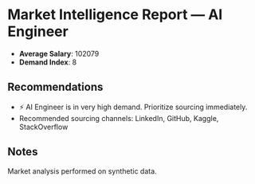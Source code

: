 # Market Intelligence Report — AI Engineer

- **Average Salary**: 102079
- **Demand Index**: 8

## Recommendations
- ⚡ AI Engineer is in very high demand. Prioritize sourcing immediately.
- Recommended sourcing channels: LinkedIn, GitHub, Kaggle, StackOverflow

## Notes
Market analysis performed on synthetic data.